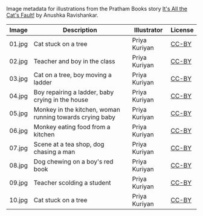 Image metadata for illustrations from the Pratham Books story [It's All the Cat's Fault!](https://storyweaver.org.in/stories/1281-it-s-all-the-cat-s-fault) by Anushka Ravishankar.

Image | Description | Illustrator | License
----- | ----------- | ----------- | -------
01.jpg | Cat stuck on a tree | Priya Kuriyan | [CC-BY](https://creativecommons.org/licenses/by/4.0/)
02.jpg | Teacher and boy in the class | Priya Kuriyan | [CC-BY](https://creativecommons.org/licenses/by/4.0/)
03.jpg | Cat on a tree, boy moving a ladder | Priya Kuriyan | [CC-BY](https://creativecommons.org/licenses/by/4.0/)
04.jpg | Boy repairing a ladder, baby crying in the house | Priya Kuriyan | [CC-BY](https://creativecommons.org/licenses/by/4.0/)
05.jpg | Monkey in the kitchen, woman running towards crying baby | Priya Kuriyan | [CC-BY](https://creativecommons.org/licenses/by/4.0/)
06.jpg | Monkey eating food from a kitchen | Priya Kuriyan | [CC-BY](https://creativecommons.org/licenses/by/4.0/)
07.jpg | Scene at a tea shop, dog chasing a man | Priya Kuriyan | [CC-BY](https://creativecommons.org/licenses/by/4.0/)
08.jpg | Dog chewing on a boy's red book | Priya Kuriyan | [CC-BY](https://creativecommons.org/licenses/by/4.0/)
09.jpg | Teacher scolding a student | Priya Kuriyan | [CC-BY](https://creativecommons.org/licenses/by/4.0/)
10.jpg | Cat stuck on a tree | Priya Kuriyan | [CC-BY](https://creativecommons.org/licenses/by/4.0/)
